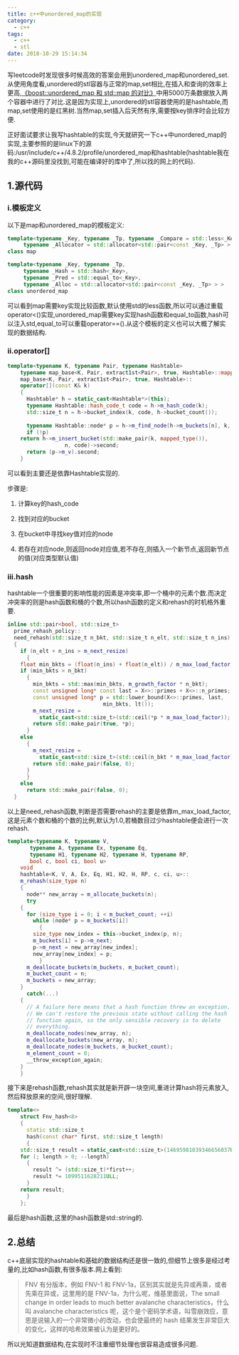 ```yaml
---
title: c++中unordered_map的实现
category:
  - c++
tags:
  - c++
  - stl
date: 2018-10-29 15:14:34
---
```


写leetcode时发现很多时候高效的答案会用到unordered_map和unordered_set.从使用角度看,unordered的stl容器与正常的map,set相比,在插入和查询的效率上更高,[《boost::unordered_map 和 std::map 的对比》](https://blog.csdn.net/ljp1919/article/details/50463761?utm_source=blogkpcl7)中用5000万条数据放入两个容器中进行了对比.这是因为实现上,unordered的stl容器使用的是hashtable,而map,set使用的是红黑树.当然map,set插入后天然有序,需要按key排序时会比较方便.

正好面试要求让我写hashtable的实现,今天就研究一下c++中unordered_map的实现,主要参照的是linux下的源码:/usr/include/c++/4.8.2/profile/unordered_map和hashtable(hashtable我在我的c++源码里没找到,可能在编译好的库中了,所以找的网上的代码).

<!-- more -->

## 1.源代码

### i.模板定义

以下是map和unordered_map的模板定义:

```cpp
template<typename _Key, typename _Tp, typename _Compare = std::less<_Key>,
	 typename _Allocator = std::allocator<std::pair<const _Key, _Tp> > >
class map
```

```cpp
template<typename _Key, typename _Tp,
	 typename _Hash = std::hash<_Key>,
	 typename _Pred = std::equal_to<_Key>,
	 typename _Alloc = std::allocator<std::pair<const _Key, _Tp> > >
class unordered_map
```

可以看到map需要key实现比较函数,默认使用std的less函数,所以可以通过重载operator<()实现,unordered_map需要key实现hash函数和equal_to函数,hash可以注入std,equal_to可以重载operator==().从这个模板的定义也可以大概了解实现的数据结构.

### ii.operator[]

```cpp
template<typename K, typename Pair, typename Hashtable>
    typename map_base<K, Pair, extract1st<Pair>, true, Hashtable>::mapped_type&
    map_base<K, Pair, extract1st<Pair>, true, Hashtable>::
    operator[](const K& k)
    {
      Hashtable* h = static_cast<Hashtable*>(this);
      typename Hashtable::hash_code_t code = h->m_hash_code(k);
      std::size_t n = h->bucket_index(k, code, h->bucket_count());
 
      typename Hashtable::node* p = h->m_find_node(h->m_buckets[n], k, code);
      if (!p)
	return h->m_insert_bucket(std::make_pair(k, mapped_type()),
				  n, code)->second;
      return (p->m_v).second;
    }
```

可以看到主要还是依靠Hashtable实现的.

步骤是:

1. 计算key的hash_code

2. 找到对应的bucket
3. 在bucket中寻找key值对应的node
4. 若存在对应node,则返回node对应值,若不存在,则插入一个新节点,返回新节点的值(对应类型默认值)

### iii.hash

hashtable一个很重要的影响性能的因素是冲突率,即一个桶中的元素个数.而决定冲突率的则是hash函数和桶的个数,所以hash函数的定义和rehash的时机格外重要.

```cpp
inline std::pair<bool, std::size_t>
  prime_rehash_policy::
  need_rehash(std::size_t n_bkt, std::size_t n_elt, std::size_t n_ins) const
  {
    if (n_elt + n_ins > m_next_resize)
      {
	float min_bkts = (float(n_ins) + float(n_elt)) / m_max_load_factor;
	if (min_bkts > n_bkt)
	  {
	    min_bkts = std::max(min_bkts, m_growth_factor * n_bkt);
	    const unsigned long* const last = X<>::primes + X<>::n_primes;
	    const unsigned long* p = std::lower_bound(X<>::primes, last,
						      min_bkts, lt());
	    m_next_resize =
	      static_cast<std::size_t>(std::ceil(*p * m_max_load_factor));
	    return std::make_pair(true, *p);
	  }
	else
	  {
	    m_next_resize =
	      static_cast<std::size_t>(std::ceil(n_bkt * m_max_load_factor));
	    return std::make_pair(false, 0);
	  }
      }
    else
      return std::make_pair(false, 0);
  }
```

以上是need_rehash函数,判断是否需要rehash的主要是依靠m_max_load_factor,这是元素个数和桶的个数的比例,默认为1.0,若桶数目过少hashtable便会进行一次rehash.

```cpp
template<typename K, typename V,
	   typename A, typename Ex, typename Eq,
	   typename H1, typename H2, typename H, typename RP,
	   bool c, bool ci, bool u>
    void
    hashtable<K, V, A, Ex, Eq, H1, H2, H, RP, c, ci, u>::
    m_rehash(size_type n)
    {
      node** new_array = m_allocate_buckets(n);
      try
	{
	  for (size_type i = 0; i < m_bucket_count; ++i)
	    while (node* p = m_buckets[i])
	      {
		size_type new_index = this->bucket_index(p, n);
		m_buckets[i] = p->m_next;
		p->m_next = new_array[new_index];
		new_array[new_index] = p;
	      }
	  m_deallocate_buckets(m_buckets, m_bucket_count);
	  m_bucket_count = n;
	  m_buckets = new_array;
	}
      catch(...)
	{
	  // A failure here means that a hash function threw an exception.
	  // We can't restore the previous state without calling the hash
	  // function again, so the only sensible recovery is to delete
	  // everything.
	  m_deallocate_nodes(new_array, n);
	  m_deallocate_buckets(new_array, n);
	  m_deallocate_nodes(m_buckets, m_bucket_count);
	  m_element_count = 0;
	  __throw_exception_again;
	}
    }
```

接下来是rehash函数,rehash其实就是新开辟一块空间,重进计算hash将元素放入,然后释放原来的空间,很好理解.

```cpp
template<>
    struct Fnv_hash<8>
    {
      static std::size_t
      hash(const char* first, std::size_t length)
      {
	std::size_t result = static_cast<std::size_t>(14695981039346656037ULL);
	for (; length > 0; --length)
	  {
	    result ^= (std::size_t)*first++;
	    result *= 1099511628211ULL;
	  }
	return result;
      }
    };
```

最后是hash函数,这里的hash函数是std::string的.

## 2.总结

c++底层实现的hashtable和基础的数据结构还是很一致的,但细节上很多是经过考量的,比如hash函数,有很多版本.网上看到:

>FNV 有分版本，例如 FNV-1 和 FNV-1a，区别其实就是先异或再乘，或者先乘在异或，这里用的是 FNV-1a，为什么呢，维基里面说，The small change in order leads to much better avalanche characteristics，什么叫 avalanche characteristics 呢，这个是个密码学术语，叫雪崩效应，意思是说输入的一个非常微小的改动，也会使最终的 hash 结果发生非常巨大的变化，这样的哈希效果被认为是更好的。

所以光知道数据结构,在实现时不注重细节处理也很容易造成很多问题.
